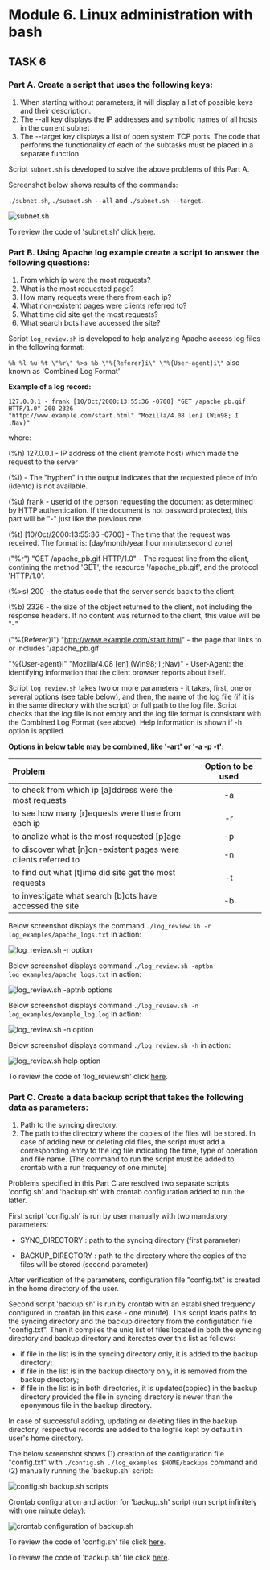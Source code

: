 # Module 6. Linux administration with bash

## TASK 6

### Part A. Create a script that uses the following keys:

1. When starting without parameters, it will display a list of possible keys and their description.
2. The --all key displays the IP addresses and symbolic names of all hosts in the current subnet
3. The --target key displays a list of open system TCP ports.
   The code that performs the functionality of each of the subtasks must be placed in a separate function

Script `subnet.sh` is developed to solve the above problems of this Part A.

Screenshot below shows results of the commands:

`./subnet.sh`, `./subnet.sh --all` and `./subnet.sh --target`.

![subnet.sh](images/subnet.png)

To review the code of 'subnet.sh' click [here](subnet.sh).

### Part B. Using Apache log example create a script to answer the following questions:

1. From which ip were the most requests?
2. What is the most requested page?
3. How many requests were there from each ip?
4. What non-existent pages were clients referred to?
5. What time did site get the most requests?
6. What search bots have accessed the site?

Script `log_review.sh` is developed to help analyzing Apache access log files in the following format:

`%h %l %u %t \"%r\" %>s %b \"%{Referer}i\" \"%{User-agent}i\"` also known as 'Combined Log Format'

**Example of a log record:**

```
127.0.0.1 - frank [10/Oct/2000:13:55:36 -0700] "GET /apache_pb.gif HTTP/1.0" 200 2326
"http://www.example.com/start.html" "Mozilla/4.08 [en] (Win98; I ;Nav)"
```

where:

(%h) 127.0.0.1 - IP address of the client (remote host) which made the request to the server

(%l) - The "hyphen" in the output indicates that the requested piece of info (identd) is not available.

(%u) frank - userid of the person requesting the document as determined by HTTP authentication. If the document is not password protected, this part will be "-" just like the previous one.

(%t) [10/Oct/2000:13:55:36 -0700] - The time that the request was received. The format is:
[day/month/year:hour:minute:second zone]

(\"%r\") "GET /apache_pb.gif HTTP/1.0" - The request line from the client, contining the method 'GET', the resource '/apache_pb.gif', and the protocol 'HTTP/1.0'.

(%>s) 200 - the status code that the server sends back to the client

(%b) 2326 - the size of the object returned to the client, not including the response headers. If no content was returned to the client, this value will be "-"

(\"%{Referer}i\") "http://www.example.com/start.html" - the page that links to or includes '/apache_pb.gif'

\"%{User-agent}i\" "Mozilla/4.08 [en] (Win98; I ;Nav)" - User-Agent: the identifying information that the client browser reports about itself.

Script `log_review.sh` takes two or more parameters - it takes, first, one or several options (see table below), and then, the name of the log file (if it is in the same directory with the script) or full path to the log file. Script checks that the log file is not empty and the log file format is consistant with the Combined Log Format (see above). Help information is shown if -h option is applied.

**Options in below table may be combined, like '-art' or '-a -p -t':**

| Problem                                                        | Option to be used |
| :------------------------------------------------------------- | :---------------: |
| to check from which ip [a]ddress were the most requests        |        -a         |
| to see how many [r]equests were there from each ip             |        -r         |
| to analize what is the most requested [p]age                   |        -p         |
| to discover what [n]on-existent pages were clients referred to |        -n         |
| to find out what [t]ime did site get the most requests         |        -t         |
| to investigate what search [b]ots have accessed the site       |        -b         |

Below screenshot displays the command `./log_review.sh -r log_examples/apache_logs.txt` in action:

![log_review.sh -r option](images/log_review_opt_r_apache_logs.png)

Below screenshot displays command `./log_review.sh -aptbn log_examples/apache_logs.txt` in action:

![log_review.sh -aptnb options](images/log_review_opt_aptnb_apache_logs.png)

Below screenshot displays command `./log_review.sh -n log_examples/example_log.log` in action:

![log_review.sh -n option](images/log_review_opt_n_example_log.png)

Below screenshot displays command `./log_review.sh -h` in action:

![log_review.sh help option](images/log_review_help.png)

To review the code of 'log_review.sh' click [here](log_review.sh).

### Part C. Create a data backup script that takes the following data as parameters:

1. Path to the syncing directory.
2. The path to the directory where the copies of the files will be stored.
   In case of adding new or deleting old files, the script must add a corresponding entry to the log file indicating the time, type of operation and file name. [The command to run the script must be added to crontab with a run frequency of one minute]

Problems specified in this Part C are resolved two separate scripts 'config.sh' and 'backup.sh' with crontab configuration added to run the latter.

First script 'config.sh' is run by user manually with two mandatory parameters:

- SYNC_DIRECTORY : path to the syncing directory (first parameter)

- BACKUP_DIRECTORY : path to the directory where the copies of the files will be stored (second parameter)

After verification of the parameters, configuration file "config.txt" is created in the home directory of the user.

Second script 'backup.sh' is run by crontab with an established frequency configured in crontab (in this case - one minute). This script loads paths to the syncing directory and the backup directory from the configutation file "config.txt". Then it compiles the uniq list of files located in both the syncing directory and backup directory and itereates over this list as follows:

- if file in the list is in the syncing directory only, it is added to the backup directory;
- if file in the list is in the backup directory only, it is removed from the backup directory;
- if file in the list is in both directories, it is updated(copied) in the backup directory provided the file in syncing directory is newer than the eponymous file in the backup directory.

In case of successful adding, updating or deleting files in the backup directory, respective records are added to the logfile kept by default in user's home directory.

The below screenshot shows (1) creation of the configuration file "config.txt" with `./config.sh ./log_examples $HOME/backups` command and (2) manually running the 'backup.sh' script:

![config.sh backup.sh scripts](images/config-backup.png)

Crontab configuration and action for 'backup.sh' script (run script infinitely with one minute delay):

![crontab configuration of backup.sh](images/crontab.png)

To review the code of 'config.sh' file click [here](config.sh).

To review the code of 'backup.sh' file click [here](backup.sh).
